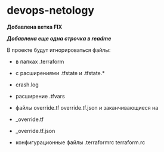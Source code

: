 # devops-netology

__Добавлена ветка FIX__

***Добавлена еще одна строчка в readme***

В проекте будут игнорироваться файлы:

- в папках .terraform

- с расширениями .tfstate и .tfstate.*

- crash.log

- расширение .tfvars

- файлы override.tf override.tf.json и заканчивающиеся на

- _override.tf

- _override.tf.json

- конфигурационные файлы .terraformrc terraform.rc
